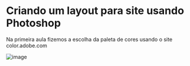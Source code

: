 # Criando um layout para site usando Photoshop
Na primeira aula fizemos a escolha da paleta de cores usando o site color.adobe.com

![image](https://user-images.githubusercontent.com/64756172/138691402-c99308a2-d6f5-4b02-9d70-dbb31c618068.png)

